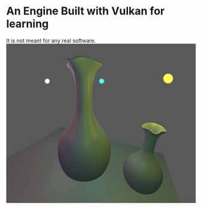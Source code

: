 # An Engine Built with Vulkan for learning
It is not meant for any real software.
![Example image](./example_image.png)
